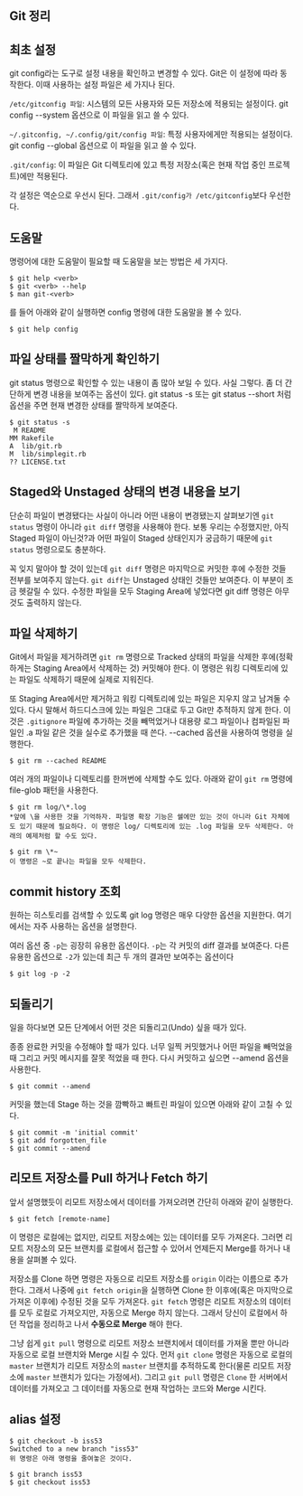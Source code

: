 ## Git 정리

## 최초 설정

git config라는 도구로 설정 내용을 확인하고 변경할 수 있다. Git은 이 설정에 따라 동작한다. 이때 사용하는 설정 파일은 세 가지나 된다.

`/etc/gitconfig 파일`: 시스템의 모든 사용자와 모든 저장소에 적용되는 설정이다. git config --system 옵션으로 이 파일을 읽고 쓸 수 있다.

`~/.gitconfig, ~/.config/git/config 파일`: 특정 사용자에게만 적용되는 설정이다. git config --global 옵션으로 이 파일을 읽고 쓸 수 있다.

`.git/config`: 이 파일은 Git 디렉토리에 있고 특정 저장소(혹은 현재 작업 중인 프로젝트)에만 적용된다.

각 설정은 역순으로 우선시 된다. 그래서 `.git/config가 /etc/gitconfig`보다 우선한다.

## 도움말

명령어에 대한 도움말이 필요할 때 도움말을 보는 방법은 세 가지다.

```
$ git help <verb>
$ git <verb> --help
$ man git-<verb>
```

를 들어 아래와 같이 실행하면 config 명령에 대한 도움말을 볼 수 있다.
```
$ git help config
```

## 파일 상태를 짤막하게 확인하기
git status 명령으로 확인할 수 있는 내용이 좀 많아 보일 수 있다. 사실 그렇다. 좀 더 간단하게 변경 내용을 보여주는 옵션이 있다. git status -s 또는 git status --short 처럼 옵션을 주면 현재 변경한 상태를 짤막하게 보여준다.

```
$ git status -s
 M README
MM Rakefile
A  lib/git.rb
M  lib/simplegit.rb
?? LICENSE.txt
```

## Staged와 Unstaged 상태의 변경 내용을 보기
단순히 파일이 변경됐다는 사실이 아니라 어떤 내용이 변경됐는지 살펴보기엔 `git status` 명령이 아니라 `git diff` 명령을 사용해야 한다. 보통 우리는 수정했지만, 아직 Staged 파일이 아닌것?과 어떤 파일이 Staged 상태인지가 궁금하기 때문에 `git status` 명령으로도 충분하다. 

꼭 잊지 말아야 할 것이 있는데 `git diff` 명령은 마지막으로 커밋한 후에 수정한 것들 전부를 보여주지 않는다. `git diff`는 Unstaged 상태인 것들만 보여준다. 이 부분이 조금 헷갈릴 수 있다. 수정한 파일을 모두 Staging Area에 넣었다면 git diff 명령은 아무것도 출력하지 않는다.


## 파일 삭제하기

Git에서 파일을 제거하려면 `git rm` 명령으로 Tracked 상태의 파일을 삭제한 후에(정확하게는 Staging Area에서 삭제하는 것) 커밋해야 한다. 이 명령은 워킹 디렉토리에 있는 파일도 삭제하기 때문에 실제로 지워진다.

또 Staging Area에서만 제거하고 워킹 디렉토리에 있는 파일은 지우지 않고 남겨둘 수 있다. 다시 말해서 하드디스크에 있는 파일은 그대로 두고 Git만 추적하지 않게 한다. 이것은 `.gitignore` 파일에 추가하는 것을 빼먹었거나 대용량 로그 파일이나 컴파일된 파일인 .a 파일 같은 것을 실수로 추가했을 때 쓴다. --cached 옵션을 사용하여 명령을 실행한다.

```
$ git rm --cached README
```

여러 개의 파일이나 디렉토리를 한꺼번에 삭제할 수도 있다. 아래와 같이 `git rm` 명령에 file-glob 패턴을 사용한다.

```
$ git rm log/\*.log
*앞에 \을 사용한 것을 기억하자. 파일명 확장 기능은 쉘에만 있는 것이 아니라 Git 자체에도 있기 때문에 필요하다. 이 명령은 log/ 디렉토리에 있는 .log 파일을 모두 삭제한다. 아래의 예제처럼 할 수도 있다.

$ git rm \*~
이 명령은 ~로 끝나는 파일을 모두 삭제한다.
```

## commit history 조회

원하는 히스토리를 검색할 수 있도록 git log 명령은 매우 다양한 옵션을 지원한다. 여기에서는 자주 사용하는 옵션을 설명한다.

여러 옵션 중 `-p`는 굉장히 유용한 옵션이다. `-p`는 각 커밋의 diff 결과를 보여준다. 다른 유용한 옵션으로 `-2`가 있는데 최근 두 개의 결과만 보여주는 옵션이다

```
$ git log -p -2
```

## 되돌리기
일을 하다보면 모든 단계에서 어떤 것은 되돌리고(Undo) 싶을 때가 있다.

종종 완료한 커밋을 수정해야 할 때가 있다. 너무 일찍 커밋했거나 어떤 파일을 빼먹었을 때 그리고 커밋 메시지를 잘못 적었을 때 한다. 다시 커밋하고 싶으면 --amend 옵션을 사용한다.

```
$ git commit --amend
```

커밋을 했는데 Stage 하는 것을 깜빡하고 빠트린 파일이 있으면 아래와 같이 고칠 수 있다.

```
$ git commit -m 'initial commit'
$ git add forgotten_file
$ git commit --amend
```

## 리모트 저장소를 Pull 하거나 Fetch 하기
앞서 설명했듯이 리모트 저장소에서 데이터를 가져오려면 간단히 아래와 같이 실행한다.

```
$ git fetch [remote-name]
```

이 명령은 로컬에는 없지만, 리모트 저장소에는 있는 데이터를 모두 가져온다. 그러면 리모트 저장소의 모든 브랜치를 로컬에서 접근할 수 있어서 언제든지 Merge를 하거나 내용을 살펴볼 수 있다.

저장소를 Clone 하면 명령은 자동으로 리모트 저장소를 `origin` 이라는 이름으로 추가한다. 그래서 나중에 `git fetch origin`을 실행하면 Clone 한 이후에(혹은 마지막으로 가져온 이후에) 수정된 것을 모두 가져온다. `git fetch` 명령은 리모트 저장소의 데이터를 모두 로컬로 가져오지만, 자동으로 Merge 하지 않는다. 그래서 당신이 로컬에서 하던 작업을 정리하고 나서 **수동으로 Merge** 해야 한다.

그냥 쉽게 `git pull` 명령으로 리모트 저장소 브랜치에서 데이터를 가져올 뿐만 아니라 자동으로 로컬 브랜치와 Merge 시킬 수 있다. 먼저 `git clone` 명령은 자동으로 로컬의 `master` 브랜치가 리모트 저장소의 `master` 브랜치를 추적하도록 한다(물론 리모트 저장소에 `master` 브랜치가 있다는 가정에서). 그리고 `git pull` 명령은 `Clone` 한 서버에서 데이터를 가져오고 그 데이터를 자동으로 현재 작업하는 코드와 Merge 시킨다.


## alias 설정

```
$ git checkout -b iss53
Switched to a new branch "iss53"
위 명령은 아래 명령을 줄여놓은 것이다.

$ git branch iss53
$ git checkout iss53
```